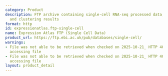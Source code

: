 ```yaml
---
category: Product
description: FTP archive containing single-cell RNA-seq processed data, cell metadata,
  and clustering results
format: http
id: expressionatlas.ftp-single-cell
name: Expression Atlas FTP (Single Cell Data)
product_url: https://ftp.ebi.ac.uk/pub/databases/single-cell/
warnings:
- File was not able to be retrieved when checked on 2025-10-21_ HTTP 404 error when
  accessing file
- File was not able to be retrieved when checked on 2025-10-21_ HTTP 404 error when
  accessing file
layout: product_detail
---
```


